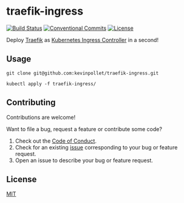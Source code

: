 # traefik-ingress

[![Build Status](https://github.com/kevinpollet/traefik-ingress/workflows/build/badge.svg)](https://github.com/kevinpollet/traefik-ingress/actions)
[![Conventional Commits](https://img.shields.io/badge/Conventional%20Commits-1.0.0-yellow.svg)](https://conventionalcommits.org)
[![License](https://img.shields.io/github/license/kevinpollet/traefik-ingress)](./LICENSE.md)

Deploy [Traefik](https://traefik.io) as [Kubernetes Ingress Controller](https://kubernetes.io/docs/concepts/services-networking/ingress-controllers/) in a second!

## Usage

```shell
git clone git@github.com:kevinpollet/traefik-ingress.git

kubectl apply -f traefik-ingress/
```

## Contributing

Contributions are welcome!

Want to file a bug, request a feature or contribute some code?

1. Check out the [Code of Conduct](./CODE_OF_CONDUCT.md).
2. Check for an existing [issue](https://github.com/kevinpollet/traefik-ingress/issues) corresponding to your bug or feature request.
3. Open an issue to describe your bug or feature request.

## License

[MIT](./LICENSE.md)
